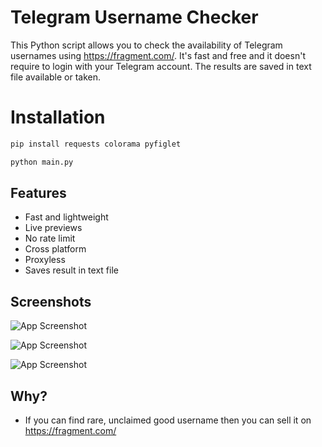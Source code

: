 
# Telegram Username Checker
This Python script allows you to check the availability of Telegram usernames using https://fragment.com/. It's fast and free and it doesn't require to login with your Telegram account. The results are saved in text file available or taken.

# Installation



```bash
pip install requests colorama pyfiglet

```
```bash
python main.py

```

## Features

- Fast and lightweight
- Live previews
- No rate limit
- Cross platform
- Proxyless
- Saves result in text file


## Screenshots

![App Screenshot](https://i.ibb.co/CKfHKFG/ss.png)

![App Screenshot](https://i.ibb.co/DKNDXwf/Screenshot-2024-01-12-171252.png)

![App Screenshot](https://i.ibb.co/TgLSFYb/Screenshot-2024-01-12-171422.png)


## Why? 
- If you can find rare, unclaimed good username then you can sell it on https://fragment.com/


